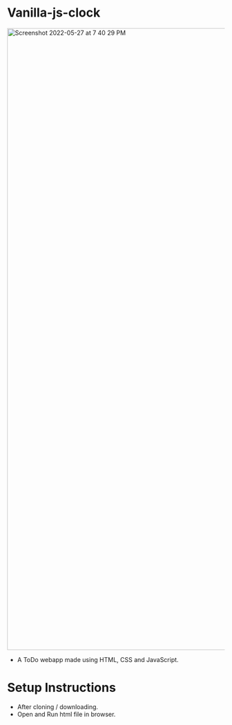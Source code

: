 # Vanilla-js-clock

<img width="1438" alt="Screenshot 2022-05-27 at 7 40 29 PM" src="https://user-images.githubusercontent.com/73109553/170718394-5f522317-b99b-4dd5-b042-6cdae96cb275.png">

- A ToDo webapp made using HTML, CSS and JavaScript.

# Setup Instructions

- After cloning / downloading.
- Open and Run html file in browser.
